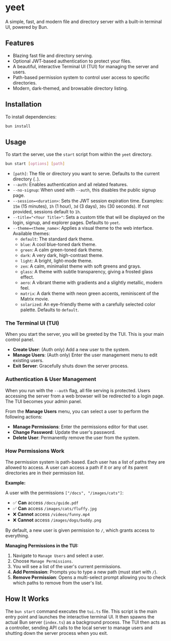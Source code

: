 # yeet

A simple, fast, and modern file and directory server with a built-in terminal UI, powered by Bun.

## Features

-   Blazing fast file and directory serving.
-   Optional JWT-based authentication to protect your files.
-   A beautiful, interactive Terminal UI (TUI) for managing the server and users.
-   Path-based permission system to control user access to specific directories.
-   Modern, dark-themed, and browsable directory listing.

## Installation

To install dependencies:

```bash
bun install
```

## Usage

To start the server, use the `start` script from within the `yeet` directory.

```bash
bun start [options] [path]
```

-   `[path]`: The file or directory you want to serve. Defaults to the current directory (`.`).
-   `--auth`: Enables authentication and all related features.
-   `--no-signup`: When used with `--auth`, this disables the public signup page.
-   `--session=<duration>`: Sets the JWT session expiration time. Examples: `15m` (15 minutes), `1h` (1 hour), `3d` (3 days), `30s` (30 seconds). If not provided, sessions default to `1h`.
-   `--title="<Your Title>"`: Sets a custom title that will be displayed on the login, signup, and explorer pages. Defaults to `yeet`.
-   `--theme=<theme_name>`: Applies a visual theme to the web interface. Available themes:
    *   `default`: The standard dark theme.
    *   `blue`: A cool blue-toned dark theme.
    *   `green`: A calm green-toned dark theme.
    *   `dark`: A very dark, high-contrast theme.
    *   `light`: A bright, light-mode theme.
    *   `zen`: A calm, minimalist theme with soft greens and grays.
    *   `glass`: A theme with subtle transparency, giving a frosted glass effect.
    *   `aero`: A vibrant theme with gradients and a slightly metallic, modern feel.
    *   `matrix`: A dark theme with neon green accents, reminiscent of the Matrix movie.
    *   `solarized`: An eye-friendly theme with a carefully selected color palette.
    Defaults to `default`.

### The Terminal UI (TUI)

When you start the server, you will be greeted by the TUI. This is your main control panel.

-   **Create User**: (Auth only) Add a new user to the system.
-   **Manage Users**: (Auth only) Enter the user management menu to edit existing users.
-   **Exit Server**: Gracefully shuts down the server process.

### Authentication & User Management

When you run with the `--auth` flag, all file serving is protected. Users accessing the server from a web browser will be redirected to a login page. The TUI becomes your admin panel.

From the **Manage Users** menu, you can select a user to perform the following actions:

-   **Manage Permissions**: Enter the permissions editor for that user.
-   **Change Password**: Update the user's password.
-   **Delete User**: Permanently remove the user from the system.

### How Permissions Work

The permission system is path-based. Each user has a list of paths they are allowed to access. A user can access a path if it or any of its parent directories are in their permission list.

**Example:**

A user with the permissions `["/docs", "/images/cats"]`:
-   ✅ **Can** access `/docs/guide.pdf`
-   ✅ **Can** access `/images/cats/fluffy.jpg`
-   ❌ **Cannot** access `/videos/funny.mp4`
-   ❌ **Cannot** access `/images/dogs/buddy.png`

By default, a new user is given permission to `/`, which grants access to everything.

**Managing Permissions in the TUI:**

1.  Navigate to `Manage Users` and select a user.
2.  Choose `Manage Permissions`.
3.  You will see a list of the user's current permissions.
4.  **Add Permission**: Prompts you to type a new path (must start with `/`).
5.  **Remove Permission**: Opens a multi-select prompt allowing you to check which paths to remove from the user's list.

## How It Works

The `bun start` command executes the `tui.ts` file. This script is the main entry point and launches the interactive terminal UI. It then spawns the actual Bun server (`index.ts`) as a background process. The TUI then acts as a controller, sending API calls to the local server to manage users and shutting down the server process when you exit.
